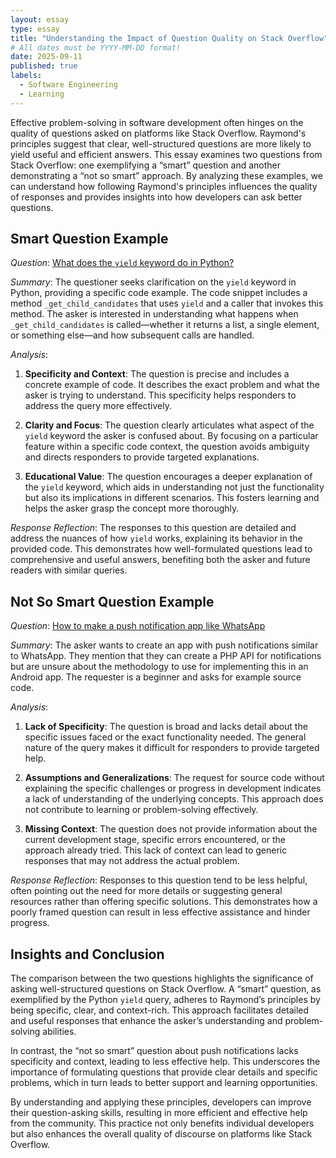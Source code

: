 ```yaml
---
layout: essay
type: essay
title: "Understanding the Impact of Question Quality on Stack Overflow"
# All dates must be YYYY-MM-DD format!
date: 2025-09-11
published: true
labels:
  - Software Engineering
  - Learning
---
```


Effective problem-solving in software development often hinges on the quality of questions asked on platforms like Stack Overflow. Raymond's principles suggest that clear, well-structured questions are more likely to yield useful and efficient answers. This essay examines two questions from Stack Overflow: one exemplifying a “smart” question and another demonstrating a “not so smart” approach. By analyzing these examples, we can understand how following Raymond's principles influences the quality of responses and provides insights into how developers can ask better questions.

## Smart Question Example

*Question*: [What does the `yield` keyword do in Python?](https://stackoverflow.com/questions/231767/what-does-the-yield-keyword-do-in-python/231855#231855)

*Summary*: The questioner seeks clarification on the `yield` keyword in Python, providing a specific code example. The code snippet includes a method `_get_child_candidates` that uses `yield` and a caller that invokes this method. The asker is interested in understanding what happens when `_get_child_candidates` is called—whether it returns a list, a single element, or something else—and how subsequent calls are handled.

*Analysis*:

1. **Specificity and Context**: The question is precise and includes a concrete example of code. It describes the exact problem and what the asker is trying to understand. This specificity helps responders to address the query more effectively.

2. **Clarity and Focus**: The question clearly articulates what aspect of the `yield` keyword the asker is confused about. By focusing on a particular feature within a specific code context, the question avoids ambiguity and directs responders to provide targeted explanations.

3. **Educational Value**: The question encourages a deeper explanation of the `yield` keyword, which aids in understanding not just the functionality but also its implications in different scenarios. This fosters learning and helps the asker grasp the concept more thoroughly.

*Response Reflection*: The responses to this question are detailed and address the nuances of how `yield` works, explaining its behavior in the provided code. This demonstrates how well-formulated questions lead to comprehensive and useful answers, benefiting both the asker and future readers with similar queries.

## Not So Smart Question Example

*Question*: [How to make a push notification app like WhatsApp](https://stackoverflow.com/questions/58805527/wants-to-make-push-notification-app-like-whatsapp)

*Summary*: The asker wants to create an app with push notifications similar to WhatsApp. They mention that they can create a PHP API for notifications but are unsure about the methodology to use for implementing this in an Android app. The requester is a beginner and asks for example source code.

*Analysis*:

1. **Lack of Specificity**: The question is broad and lacks detail about the specific issues faced or the exact functionality needed. The general nature of the query makes it difficult for responders to provide targeted help.

2. **Assumptions and Generalizations**: The request for source code without explaining the specific challenges or progress in development indicates a lack of understanding of the underlying concepts. This approach does not contribute to learning or problem-solving effectively.

3. **Missing Context**: The question does not provide information about the current development stage, specific errors encountered, or the approach already tried. This lack of context can lead to generic responses that may not address the actual problem.

*Response Reflection*: Responses to this question tend to be less helpful, often pointing out the need for more details or suggesting general resources rather than offering specific solutions. This demonstrates how a poorly framed question can result in less effective assistance and hinder progress.

## Insights and Conclusion

The comparison between the two questions highlights the significance of asking well-structured questions on Stack Overflow. A “smart” question, as exemplified by the Python `yield` query, adheres to Raymond’s principles by being specific, clear, and context-rich. This approach facilitates detailed and useful responses that enhance the asker’s understanding and problem-solving abilities.

In contrast, the “not so smart” question about push notifications lacks specificity and context, leading to less effective help. This underscores the importance of formulating questions that provide clear details and specific problems, which in turn leads to better support and learning opportunities.

By understanding and applying these principles, developers can improve their question-asking skills, resulting in more efficient and effective help from the community. This practice not only benefits individual developers but also enhances the overall quality of discourse on platforms like Stack Overflow.

